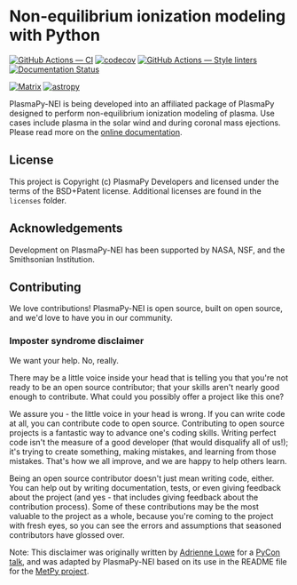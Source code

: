# Non-equilibrium ionization modeling with Python

[![GitHub Actions — CI](https://github.com/PlasmaPy/PlasmaPy-NEI/workflows/CI/badge.svg)](https://github.com/PlasmaPy/PlasmaPy-NEI/actions?query=workflow%3ACI+branch%3Amain)
[![codecov](https://codecov.io/gh/PlasmaPy/PlasmaPy-NEI/branch/main/graph/badge.svg)](https://codecov.io/gh/PlasmaPy/PlasmaPy-NEI)
[![GitHub Actions — Style linters](https://github.com/PlasmaPy/PlasmaPy/workflows/Style%20linters/badge.svg)](https://github.com/PlasmaPy/PlasmaPy/actions?query=workflow%3AStyle-linters+branch%3Amaster)
[![Documentation Status](https://readthedocs.org/projects/plasmapy/badge/?version=latest)](http://plasmapy-nei.readthedocs.io/en/latest/?badge=latest)

<!---
[![License](https://img.shields.io/badge/License-BSD%203--Clause-blue.svg)](./LICENSE.md)
--->

<!---[![Matrix](https://matrix.to/img/matrix-badge.svg)](https://riot.im/app/#/room/#plasmapy-nei:openastronomy.org)--->

[![Matrix](https://img.shields.io/badge/Matrix-join%20chat-blueviolet?style=flat&logo=matrix)](https://app.element.io/#/room/#plasmapy-nei:openastronomy.org)
[![astropy](http://img.shields.io/badge/powered%20by-AstroPy-orange.svg?style=flat)](http://www.astropy.org/)

<!---
[![DOI](https://zenodo.org/badge/DOI/10.5281/zenodo._____.svg)](https://doi.org/10.5281/zenodo._____)
--->

PlasmaPy-NEI is being developed into an affiliated package of PlasmaPy
designed to perform non-equilibrium ionization modeling of plasma.  Use
cases include plasma in the solar wind and during coronal mass
ejections.  Please read more on the
[online documentation](https://nei.plasmapy.org).

## License


This project is Copyright (c) PlasmaPy Developers and licensed under
the terms of the BSD+Patent license. Additional licenses are found in
the `licenses` folder.

## Acknowledgements

Development on PlasmaPy-NEI has been supported by NASA, NSF, and the
Smithsonian Institution.

## Contributing

We love contributions! PlasmaPy-NEI is open source,
built on open source, and we'd love to have you in our community.

### Imposter syndrome disclaimer 

We want your help. No, really.

There may be a little voice inside your head that is telling you that you're not
ready to be an open source contributor; that your skills aren't nearly good
enough to contribute. What could you possibly offer a project like this one?

We assure you - the little voice in your head is wrong. If you can write code at
all, you can contribute code to open source. Contributing to open source
projects is a fantastic way to advance one's coding skills. Writing perfect code
isn't the measure of a good developer (that would disqualify all of us!); it's
trying to create something, making mistakes, and learning from those
mistakes. That's how we all improve, and we are happy to help others learn.

Being an open source contributor doesn't just mean writing code, either. You can
help out by writing documentation, tests, or even giving feedback about the
project (and yes - that includes giving feedback about the contribution
process). Some of these contributions may be the most valuable to the project as
a whole, because you're coming to the project with fresh eyes, so you can see
the errors and assumptions that seasoned contributors have glossed over.

Note: This disclaimer was originally written by
[Adrienne Lowe](https://github.com/adriennefriend) for a
[PyCon talk](https://www.youtube.com/watch?v=6Uj746j9Heo), and was adapted by
PlasmaPy-NEI based on its use in the README file for the
[MetPy project](https://github.com/Unidata/MetPy).
